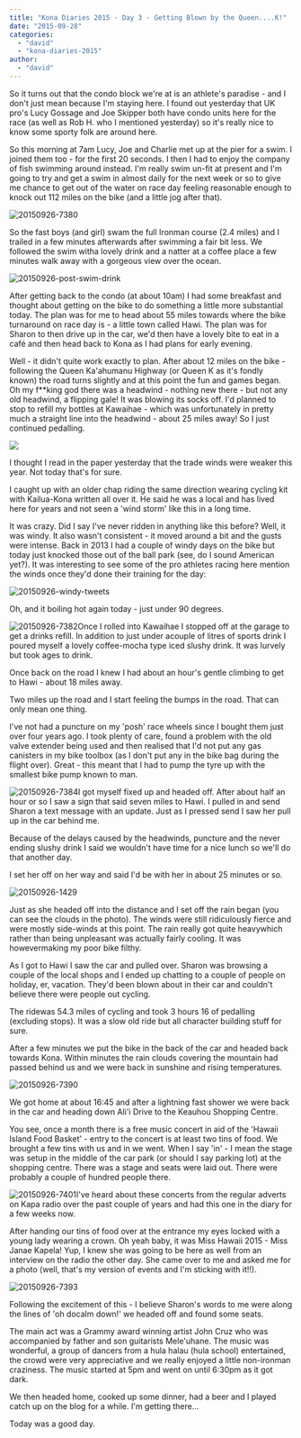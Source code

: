 ```yaml
---
title: "Kona Diaries 2015 - Day 3 - Getting Blown by the Queen....K!"
date: "2015-09-28"
categories: 
  - "david"
  - "kona-diaries-2015"
author: 
  - "david"
---
```


So it turns out that the condo block we're at is an athlete's paradise - and I don't just mean because I'm staying here. I found out yesterday that UK pro's Lucy Gossage and Joe Skipper both have condo units here for the race (as well as Rob H. who I mentioned yesterday) so it's really nice to know some sporty folk are around here.

So this morning at 7am Lucy, Joe and Charlie met up at the pier for a swim. I joined them too - for the first 20 seconds. I then I had to enjoy the company of fish swimming around instead. I'm really swim un-fit at present and I'm going to try and get a swim in almost daily for the next week or so to give me chance to get out of the water on race day feeling reasonable enough to knock out 112 miles on the bike (and a little jog after that).

![20150926-7380](/images/2015/20150926-7380.jpg)

So the fast boys (and girl) swam the full Ironman course (2.4 miles) and I trailed in a few minutes afterwards after swimming a fair bit less. We followed the swim witha lovely drink and a natter at a coffee place a few minutes walk away with a gorgeous view over the ocean.

![20150926-post-swim-drink](/images/2015/20150926-post-swim-drink.jpg)

After getting back to the condo (at about 10am) I had some breakfast and thought about getting on the bike to do something a little more substantial today. The plan was for me to head about 55 miles towards where the bike turnaround on race day is - a little town called Hawi. The plan was for Sharon to then drive up in the car, we'd then have a lovely bite to eat in a caf&eacute; and then head back to Kona as I had plans for early evening.

Well - it didn't quite work exactly to plan. After about 12 miles on the bike - following the Queen Ka'ahumanu Highway (or Queen K as it's fondly known) the road turns slightly and at this point the fun and games began. Oh my f\*\*king god there was a headwind - nothing new there - but not any old headwind, a flipping gale! It was blowing its socks off. I'd planned to stop to refill my bottles at Kawaihae - which was unfortunately in pretty much a straight line into the headwind - about 25 miles away! So I just continued pedalling.

![](/images/2015/20150927-bike.jpg)

I thought I read in the paper yesterday that the trade winds were weaker this year. Not today that's for sure.

I caught up with an older chap riding the same direction wearing cycling kit with Kailua-Kona written all over it. He said he was a local and has lived here for years and not seen a 'wind storm' like this in a long time.

It was crazy. Did I say I've never ridden in anything like this before? Well, it was windy. It also wasn't consistent - it moved around a bit and the gusts were intense. Back in 2013 I had a couple of windy days on the bike but today just knocked those out of the ball park (see, do I sound American yet?). It was interesting to see some of the pro athletes racing here mention the winds once they'd done their training for the day:

![20150926-windy-tweets](/images/2015/20150926-windy-tweets.png)

Oh, and it boiling hot again today - just under 90 degrees.

![20150926-7382](/images/2015/20150926-7382-300x400.jpg)Once I rolled into Kawaihae I stopped off at the garage to get a drinks refill. In addition to just under acouple of litres of sports drink I poured myself a lovely coffee-mocha type iced slushy drink. It was lurvely but took ages to drink.

Once back on the road I knew I had about an hour's gentle climbing to get to Hawi - about 18 miles away.

Two miles up the road and I start feeling the bumps in the road. That can only mean one thing.

I've not had a puncture on my 'posh' race wheels since I bought them just over four years ago. I took plenty of care, found a problem with the old valve extender being used and then realised that I'd not put any gas canisters in my bike toolbox (as I don't put any in the bike bag during the flight over). Great - this meant that I had to pump the tyre up with the smallest bike pump known to man.

![20150926-7384](/images/2015/20150926-7384-600x800.jpg)I got myself fixed up and headed off. After about half an hour or so I saw a sign that said seven miles to Hawi. I pulled in and send Sharon a text message with an update. Just as I pressed send I saw her pull up in the car behind me.

Because of the delays caused by the headwinds, puncture and the never ending slushy drink I said we wouldn't have time for a nice lunch so we'll do that another day.

I set her off on her way and said I'd be with her in about 25 minutes or so.

![20150926-1429](/images/2015/20150926-1429.jpg)

Just as she headed off into the distance and I set off the rain began (you can see the clouds in the photo). The winds were still ridiculously fierce and were mostly side-winds at this point. The rain really got quite heavywhich rather than being unpleasant was actually fairly cooling. It was howevermaking my poor bike filthy.

As I got to Hawi I saw the car and pulled over. Sharon was browsing a couple of the local shops and I ended up chatting to a couple of people on holiday, er, vacation. They'd been blown about in their car and couldn't believe there were people out cycling.

The ridewas 54.3 miles of cycling and took 3 hours 16 of pedalling (excluding stops). It was a slow old ride but all character building stuff for sure.

After a few minutes we put the bike in the back of the car and headed back towards Kona. Within minutes the rain clouds covering the mountain had passed behind us and we were back in sunshine and rising temperatures.

![20150926-7390](/images/2015/20150926-7390.jpg)

We got home at about 16:45 and after a lightning fast shower we were back in the car and heading down Ali'i Drive to the Keauhou Shopping Centre.

You see, once a month there is a free music concert in aid of the 'Hawaii Island Food Basket' - entry to the concert is at least two tins of food. We brought a few tins with us and in we went. When I say 'in' - I mean the stage was setup in the middle of the car park (or should I say parking lot) at the shopping centre. There was a stage and seats were laid out. There were probably a couple of hundred people there.

![20150926-7401](/images/2015/20150926-7401.jpg)I've heard about these concerts from the regular adverts on Kapa radio over the past couple of years and had this one in the diary for a few weeks now.

After handing our tins of food over at the entrance my eyes locked with a young lady wearing a crown. Oh yeah baby, it was Miss Hawaii 2015 - Miss Janae Kapela! Yup, I knew she was going to be here as well from an interview on the radio the other day. She came over to me and asked me for a photo (well, that's my version of events and I'm sticking with it!!).

![20150926-7393](/images/2015/20150926-7393.jpg)

Following the excitement of this - I believe Sharon's words to me were along the lines of 'oh docalm down!' we headed off and found some seats.

The main act was a Grammy award winning artist John Cruz who was accompanied by father and son guitarists Mele'uhane. The music was wonderful, a group of dancers from a hula halau (hula school) entertained, the crowd were very appreciative and we really enjoyed a little non-ironman craziness. The music started at 5pm and went on until 6:30pm as it got dark.

We then headed home, cooked up some dinner, had a beer and I played catch up on the blog for a while. I'm getting there...

Today was a good day.
